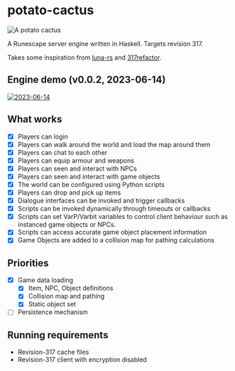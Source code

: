 # potato-cactus
![A potato
cactus](https://oldschool.runescape.wiki/images/thumb/Potato_cactus_detail.png/130px-Potato_cactus_detail.png?1bf07)

A Runescape server engine written in Haskell. Targets revision 317. 

Takes some inspiration from
[luna-rs](https://github.com/luna-rs/luna) and [317refactor](https://github.com/Jameskmonger/317refactor).

## Engine demo (v0.0.2, 2023-06-14)
[![2023-06-14](https://img.youtube.com/vi/q1qQ_Inp_QI/0.jpg)](https://www.youtube.com/watch?v=q1qQ_Inp_QI)


## What works
- [x] Players can login
- [x] Players can walk around the world and load the map around them
- [x] Players can chat to each other
- [x] Players can equip armour and weapons
- [x] Players can seen and interact with NPCs
- [x] Players can seen and interact with game objects
- [x] The world can be configured using Python scripts
- [x] Players can drop and pick up items
- [x] Dialogue interfaces can be invoked and trigger callbacks
- [x] Scripts can be invoked dynamically through timeouts or callbacks
- [x] Scripts can set VarP/Varbit variables to control client
      behaviour such as instanced game objects or NPCs.
- [x] Scripts can access accurate game object placement information
- [x] Game Objects are added to a collision map for pathing calculations

## Priorities
- [x] Game data loading
  - [x] Item, NPC, Object definitions
  - [x] Collision map and pathing
  - [x] Static object set
- [ ] Persistence mechanism

## Running requirements
- Revision-317 cache files
- Revision-317 client with encryption disabled


